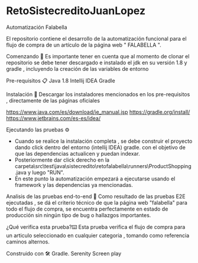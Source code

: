 # RetoSistecreditoJuanLopez
Automatización Falabella

El repositorio contiene el desarrollo de la automatización funcional para el flujo de compra de un artículo de la página web " FALABELLA ".

Comenzando 🚀
Es importante tener en cuenta que al momento de clonar el repositorio se debe tener descargado e instalado el jdk en su versión 1.8 y gradle , incluyendo la creación de las variables de entorno

Pre-requisitos 📋
Java 1.8
Intellij IDEA
Gradle

Instalación 🔧
Descargar los instaladores mencionados en los pre-requisitos , directamente de las páginas oficiales

https://www.java.com/es/download/ie_manual.jsp
https://gradle.org/install/
https://www.jetbrains.com/es-es/idea/


Ejecutando las pruebas ⚙️
- Cuando se realice la instalación completa , se debe construir el proyecto dando click dentro del entorno (intellij IDEA) gradle. con el objetivo de que las             dependencias actualicen y puedan indexar.
- Posteriormente dar click derecho en la carpeta\src\test\java\sistecredito\retofalabella\runners\ProductShopping.java y luego "RUN".
- En este punto la automatización empezará a ejecutarse usando el framework y las dependencias ya mencionadas.

Analisis de las pruebas end-to-end 🔩
Como resultado de las pruebas E2E ejecutadas , se dá el criterio técnico de que la página web "falabella" para todo el flujo de compra, se encuentra perfectamente en estado de producción sin ningún tipo de bug o hallazgos importantes.

¿Qué verifica esta prueba?⌨️
Esta prueba verifica el flujo de compra para un articulo seleccionado en cualquier categoria , tomando como referencia caminos alternos.

Construido con 🛠️
Gradle.
Serenity
Screen play
